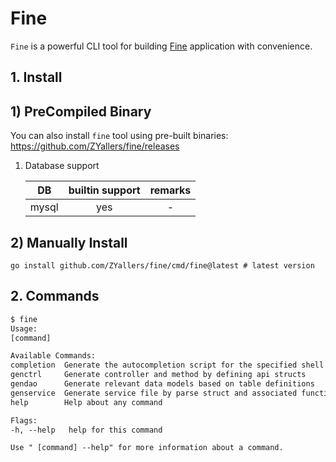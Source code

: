 # Fine

`Fine` is a powerful CLI tool for building [Fine](https://github.com/ZYallers/fine) application with convenience.

## 1. Install

## 1) PreCompiled Binary

You can also install `fine` tool using pre-built binaries: <https://github.com/ZYallers/fine/releases>

1. Database support

   |     DB     | builtin support |                                                                             remarks                                                                              |
   |:----------:|:---------------:|:----------------------------------------------------------------------------------------------------------------------------------------------------------------:|
   |   mysql    |       yes       |                                                                                -                                                                                 |

## 2) Manually Install

```shell
go install github.com/ZYallers/fine/cmd/fine@latest # latest version
```

## 2. Commands

```html
$ fine
Usage:
[command]

Available Commands:
completion  Generate the autocompletion script for the specified shell
genctrl     Generate controller and method by defining api structs
gendao      Generate relevant data models based on table definitions
genservice  Generate service file by parse struct and associated functions from packages
help        Help about any command

Flags:
-h, --help   help for this command

Use " [command] --help" for more information about a command.
```